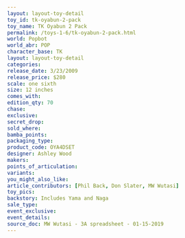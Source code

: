 ```yaml
---
layout: layout-toy-detail 
toy_id: tk-oyabun-2-pack
toy_name: TK Oyabun 2 Pack
permalink: /toys-1-6/tk-oyabun-2-pack.html
world: Popbot
world_abr: POP
character_base: TK
layout: layout-toy-detail
categories: 
release_date: 3/23/2009
release_price: $280 
scale: one sixth
size: 12 inches
comes_with: 
edition_qty: 70
chase: 
exclusive: 
secret_drop: 
sold_where: 
bamba_points: 
packaging_type: 
product_code: OYA4DSET
designer: Ashley Wood
makers: 
points_of_articulation: 
variants: 
you_might_also_like: 
article_contributors: [Phil Back, Don Slater, MW Wutasi]
toy_pics: 
backstory: Includes Yama and Naga
sale_type: 
event_exclusive: 
event_details: 
source_doc: MW Wutasi - 3A spreadsheet - 01-15-2019
---
```

